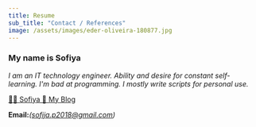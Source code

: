 ```yaml
---
title: Resume
sub_title: "Contact / References"
image: /assets/images/eder-oliveira-180877.jpg
---
```


### My name is Sofiya
_I am an IT technology engineer. Ability and desire for constant self-learning. I'm bad at programming. I mostly write scripts for personal use._

[🌸🐳 Sofiya 👋 My Blog](https://sofi2025-cpu.github.io/)

**Email:**_(sofija.p2018@gmail.com)_
